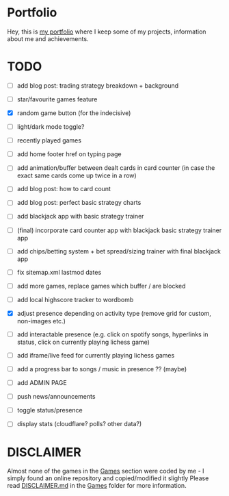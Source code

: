 # Portfolio
Hey, this is [my portfolio](https://hydrovolter.com/) where I keep some of my projects, information about me and achievements.

# TODO
- [ ] add blog post: trading strategy breakdown + background
- [ ] star/favourite games feature
- [x] random game button (for the indecisive)
- [ ] light/dark mode toggle?
- [ ] recently played games
- [ ] add home footer href on typing page

- [ ] add animation/buffer between dealt cards in card counter (in case the exact same cards come up twice in a row)
- [ ] add blog post: how to card count
- [ ] add blog post: perfect basic strategy charts
- [ ] add blackjack app with basic strategy trainer
- [ ] (final) incorporate card counter app with blackjack basic strategy trainer app
- [ ] add chips/betting system + bet spread/sizing trainer with final blackjack app

- [ ] fix sitemap.xml lastmod dates

- [ ] add more games, replace games which buffer / are blocked
- [ ] add local highscore tracker to wordbomb

- [x] adjust presence depending on activity type (remove grid for custom, non-images etc.)
- [ ] add interactable presence (e.g. click on spotify songs, hyperlinks in status, click on currently playing lichess game)
- [ ] add iframe/live feed for currently playing lichess games
- [ ] add a progress bar to songs / music in presence ?? (maybe)

- [ ] add ADMIN PAGE
- [ ] push news/announcements
- [ ] toggle status/presence
- [ ] display stats (cloudflare? polls? other data?)

# DISCLAIMER
Almost none of the games in the [Games](/games/) section were coded by me - I simply found an online repository and copied/modified it slightly
Please read [DISCLAIMER.md](/games/DISCLAIMER.md) in the [Games](/games/) folder for more information.
